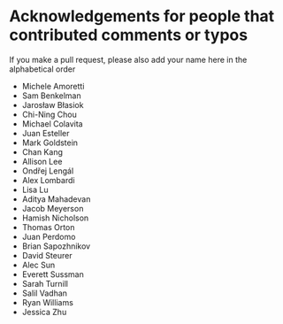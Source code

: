 # Acknowledgements for people that contributed comments or typos

If you make a pull request, please also add your name here in the alphabetical order

* Michele Amoretti
* Sam Benkelman
* Jarosław Błasiok
* Chi-Ning Chou
* Michael Colavita
* Juan Esteller
* Mark Goldstein
* Chan Kang
* Allison Lee
* Ondřej Lengál
* Alex Lombardi
* Lisa Lu
* Aditya Mahadevan
* Jacob Meyerson
* Hamish Nicholson
* Thomas Orton
* Juan Perdomo
* Brian Sapozhnikov
* David Steurer
* Alec Sun
* Everett Sussman
* Sarah Turnill
* Salil Vadhan
* Ryan Williams
* Jessica Zhu
